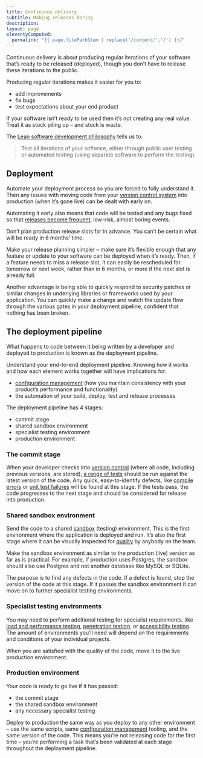 ```yaml
---
title: Continuous delivery
subtitle: Making releases boring
description:
layout: page
eleventyComputed:
  permalink: "{{ page.filePathStem | replace('/content/','/') }}/"
---
```


Continuous delivery is about producing regular iterations of your software that’s ready to be released (deployed), though you don’t have to release these iterations to the public.

Producing regular iterations makes it easier for you to:

- add improvements
- fix bugs
- test expectations about your end product

If your software isn’t ready to be used then it’s not creating any real value. Treat it as stock piling up – and stock is waste.

The [Lean software development philosophy](https://en.wikipedia.org/wiki/Lean_software_development) tells us to:

> Test all iterations of your software, either through public user testing or automated testing (using separate software to perform the testing).

## Deployment

Automate your deployment process so you are forced to fully understand it. Then any issues with moving code from your [version control system](https://web.archive.org/web/20150324173644/https://www.gov.uk/service-manual/making-software/version-control.html) into production (when it’s gone live) can be dealt with early on.

Automating it early also means that code will be tested and any bugs fixed so that [releases become frequent](https://web.archive.org/web/20150324173644/https://www.gov.uk/service-manual/making-software/release-strategies.html), low-risk, almost boring events.

Don’t plan production release slots far in advance. You can’t be certain what will be ready in 6 months’ time.

Make your release planning simpler – make sure it’s flexible enough that any feature or update to your software can be deployed when it’s ready. Then, if a feature needs to miss a release slot, it can easily be rescheduled for tomorrow or next week, rather than in 6 months, or more if the next slot is already full.

Another advantage is being able to quickly respond to security patches or similar changes in underlying libraries or frameworks used by your application. You can quickly make a change and watch the update flow through the various gates in your deployment pipeline, confident that nothing has been broken.

## The deployment pipeline

What happens to code between it being written by a developer and deployed to production is known as the deployment pipeline.

Understand your end-to-end deployment pipeline. Knowing how it works and how each element works together will have implications for:

- [configuration management](https://web.archive.org/web/20150324173644/https://www.gov.uk/service-manual/making-software/configuration-management.html) (how you maintain consistency with your product’s performance and functionality)
- the automation of your build, deploy, test and release processes

The deployment pipeline has 4 stages:

- commit stage
- shared sandbox environment
- specialist testing environment
- production environment

### The commit stage

When your developer checks into [version control](https://web.archive.org/web/20150324173644/https://www.gov.uk/service-manual/making-software/version-control) (where all code, including previous versions, are stored), [a range of tests](/version-1/guides/testing-in-agile/) should be run against the latest version of the code. Any quick, easy-to-identify defects, like [compile errors](https://en.wikipedia.org/wiki/Compilation_error) or [unit test failures](https://en.wikipedia.org/wiki/Unit_testing) will be found at this stage. If the tests pass, the code progresses to the next stage and should be considered for release into production.

### Shared sandbox environment

Send the code to a shared [sandbox](https://web.archive.org/web/20150324173644/https://www.gov.uk/service-manual/making-software/sandbox-and-staging-servers.html) (testing) environment. This is the first environment where the application is deployed and run. It’s also the first stage where it can be visually inspected for [quality](/version-1/guides/quality/) by anybody on the team.

Make the sandbox environment as similar to the production (live) version as far as is practical. For example, if production uses Postgres, the sandbox should also use Postgres and not another database like MySQL or SQLite.

The purpose is to find any defects in the code. If a defect is found, stop the version of the code at this stage. If it passes the sandbox environment it can move on to further specialist testing environments.

### Specialist testing environments

You may need to perform additional testing for specialist requirements, like [load and performance testing](/version-1/guides/load-and-performance-testing/), [penetration testing](/version-1/guides/penetration-testing/), or [accessibility testing](/version-1/guides/accessibility-testing/). The amount of environments you’ll need will depend on the requirements and conditions of your individual projects.

When you are satisfied with the quality of the code, move it to the live production environment.

### Production environment

Your code is ready to go live if it has passed:

- the commit stage
- the shared sandbox environment
- any necessary specialist testing

Deploy to production the same way as you deploy to any other environment – use the same scripts, same [configuration management](https://web.archive.org/web/20150324173644/https://www.gov.uk/service-manual/making-software/configuration-management.html) tooling, and the same version of the code. This means you’re not releasing code for the first time – you’re performing a task that’s been validated at each stage throughout the deployment pipeline.
